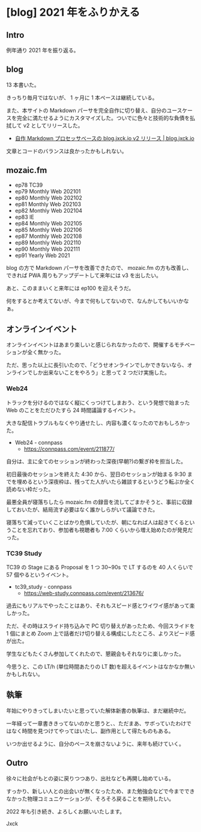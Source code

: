 # [blog] 2021 年をふりかえる

## Intro

例年通り 2021 年を振り返る。

## blog

13 本書いた。

きっちり毎月ではないが、 1 ヶ月に 1 本ペースは継続している。

また、本サイトの Markdown パーサを完全自作に切り替え、自分のユースケースを完全に満たせるようにカスタマイズした。ついでに色々と技術的な負債を払拭して v2 としてリリースした。

- [自作 Markdown プロセッサベースの blog.jxck.io v2 リリース | blog.jxck.io](https://blog.jxck.io/entries/2021-11-30/blog-v2-release.html)

文章とコードのバランスは良かったかもしれない。

## mozaic.fm

- ep78 TC39
- ep79 Monthly Web 202101
- ep80 Monthly Web 202102
- ep81 Monthly Web 202103
- ep82 Monthly Web 202104
- ep83 IE
- ep84 Monthly Web 202105
- ep85 Monthly Web 202106
- ep87 Monthly Web 202108
- ep89 Monthly Web 202110
- ep90 Monthly Web 202111
- ep91 Yearly Web 2021

blog の方で Markdown パーサを改善できたので、 mozaic.fm の方も改善し、できれば PWA 周りもアップデートして来年には v3 を出したい。

あと、このままいくと来年には ep100 を迎えそうだ。

何をするとか考えてないが、今まで何もしてないので、なんかしてもいいかなぁ。

## オンラインイベント

オンラインイベントはあまり楽しいと感じられなかったので、開催するモチベーションが全く無かった。

ただ、思った以上に長引いたので、「どうせオンラインでしかできないなら、オンラインでしか出来ないことをやろう」と思って 2 つだけ実施した。

### Web24

トラックを分けるのではなく縦にくっつけてしまおう、という発想で始まった Web のことをただひたすら 24 時間議論するイベント。

大きな配信トラブルもなくやり通せたし、内容も濃くなったのでおもしろかった。

- Web24 - connpass
  - https://connpass.com/event/211877/

自分は、主に全てのセッションが終わった深夜(早朝?)の繋ぎ枠を担当した。

初日最後のセッションを終えた 4:30 から、翌日のセッションが始まる 9:30 までを埋めるという深夜枠は、残ってた人がいたら雑談するというどう転ぶか全く読めない枠だった。

最悪全員が寝落ちしたら mozaic.fm の録音を流してごまかそうと、事前に収録しておいたが、結局流す必要はなく誰かしらがいて議論できた。

寝落ちて減っていくことばかり危惧していたが、朝になれば人は起きてくるということを忘れており、参加者も視聴者も 7:00 くらいから増え始めたのが発見だった。

### TC39 Study

TC39 の Stage にある Proposal を 1 つ 30~90s で LT するのを 40 人くらいで 57 個やるというイベント。

- tc39_study - connpass
  - https://web-study.connpass.com/event/213676/

過去にもリアルでやったことはあり、それもスピード感とワイワイ感があって楽しかった。

ただ、その時はスライド持ち込みで PC 切り替えがあったため、今回スライドを 1 個にまとめ Zoom 上で話者だけ切り替える構成にしたところ、よりスピード感が出た。

学生などもたくさん参加してくれたので、懇親会もそれなりに楽しかった。

今思うと、この LT/h (単位時間あたりの LT 数)を超えるイベントはなかなか無いかもしれない。

## 執筆

年始にやりきってしまいたいと思っていた解体新書の執筆は、まだ継続中だ。

一年経って一章書ききってないのかと思うと、、ただまあ、サボっていたわけではなく時間を見つけてやってはいたし、副作用として得たものもある。

いつか出せるように、自分のペースを崩さないように、来年も続けていく。

## Outro

徐々に社会がもとの姿に戻りつつあり、出社なども再開し始めている。

すっかり、新しい人との出会いが無くなったため、また勉強会などで今までできなかった物理コミュニケーションが、そろそろ戻ることを期待したい。

2022 年も引き続き、よろしくお願いいたします。


Jxck

